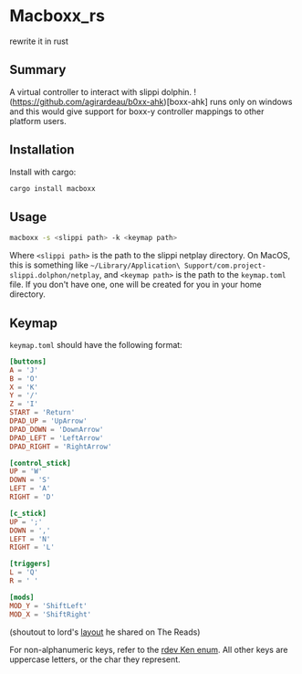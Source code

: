 
# Macboxx_rs

rewrite it in rust

## Summary
A virtual controller to interact with slippi dolphin.
!(https://github.com/agirardeau/b0xx-ahk)[boxx-ahk] runs only on windows and this would give support for boxx-y controller mappings to other platform users.

## Installation
Install with cargo:
```bash
cargo install macboxx
```

## Usage
```bash
macboxx -s <slippi path> -k <keymap path>
```
Where `<slippi path>` is the path to the slippi netplay directory. On MacOS, this is something like `~/Library/Application\ Support/com.project-slippi.dolphon/netplay`,
and `<keymap path>` is the path to the `keymap.toml` file. If you don't have one, one will be created for you in your home directory.

## Keymap
`keymap.toml` should have the following format:
```toml
[buttons]
A = 'J'
B = 'O'
X = 'K'
Y = '/'
Z = 'I'
START = 'Return'
DPAD_UP = 'UpArrow'
DPAD_DOWN = 'DownArrow'
DPAD_LEFT = 'LeftArrow'
DPAD_RIGHT = 'RightArrow'

[control_stick]
UP = 'W'
DOWN = 'S'
LEFT = 'A'
RIGHT = 'D'

[c_stick]
UP = ';'
DOWN = ','
LEFT = 'N'
RIGHT = 'L'

[triggers]
L = 'Q'
R = ' ' 

[mods]
MOD_Y = 'ShiftLeft'
MOD_X = 'ShiftRight'
```
(shoutout to lord's [layout](https://imgur.com/a/3SmBW) he shared on The Reads)

For non-alphanumeric keys, refer to the [rdev Ken enum](https://docs.rs/rdev/latest/rdev/enum.Key.html).
All other keys are uppercase letters, or the char they represent.

